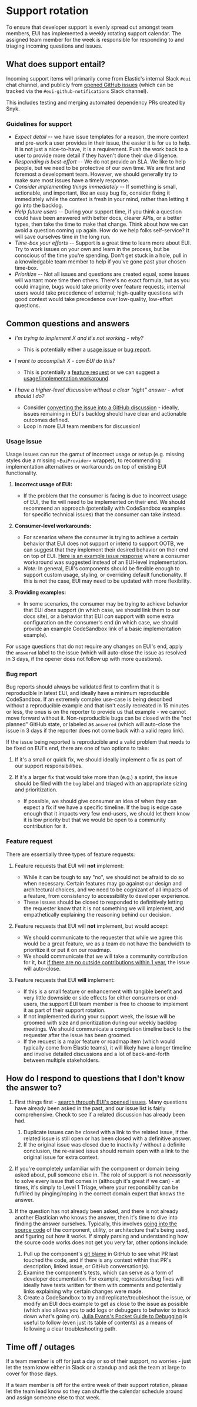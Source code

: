 # Support rotation

To ensure that developer support is evenly spread out amongst team members, EUI has implemented a weekly rotating support calendar. The assigned team member for the week is responsible for responding to and triaging incoming questions and issues.

## What does support entail?

Incoming support items will primarily come from Elastic's internal Slack `#eui` chat channel, and publicly from [opened GitHub issues](https://github.com/elastic/eui/issues) (which can be tracked via the `#eui-github-notifications` Slack channel).

This includes testing and merging automated dependency PRs created by Snyk.

### Guidelines for support

- *Expect detail* -- we have issue templates for a reason, the more context and pre-work a user provides in their issue, the easier it is for us to help. It is not just a nice-to-have, it is a requirement. Push the work back to a user to provide more detail if they haven't done their due diligence.
- *Responding is best-effort* -- We do not provide an SLA. We like to help people, but we need to be protective of our own time. We are first and foremost a development team. However, we should generally try to make sure most issues have a timely response.
- *Consider implementing things immediately* -- If something is small, actionable, and important, like an easy bug fix, consider fixing it immediately while the context is fresh in your mind, rather than letting it go into the backlog.
- *Help future users* -- During your support time, if you think a question could have been answered with better docs, clearer APIs, or a better types, then take the time to make that change. Think about how we can avoid a question coming up again. How do we help folks self-service? It will save ourselves time in the long run.
- *Time-box your efforts* -- Support is a great time to learn more about EUI. Try to work issues on your own and learn in the process, but be conscious of the time you're spending. Don't get stuck in a hole, pull in a knowledgable team member to help if you've gone past your chosen time-box.
- *Prioritize* -- Not all issues and questions are created equal, some issues will warrant more time then others. There's no exact formula, but as you could imagine, bugs would take priority over feature requests; internal users would take precedence of external; high-quality questions with good context would take precedence over low-quality, low-effort questions.

## Common questions and answers 

- _I'm trying to implement X and it's not working - why?_
  - This is potentially either a [usage issue][usage] or [bug report][bug].

- _I want to accomplish X - can EUI do this?_
  - This is potentially a [feature request][feature] or we can suggest a [usage/implementation workaround][usage].

- _I have a higher-level discussion without a clear "right" answer - what should I do?_
  - Consider [converting the issue into a GitHub discussion](https://github.com/elastic/eui/discussions) - ideally, issues remaining in EUI's backlog should have clear and actionable outcomes defined.
  - Loop in more EUI team members for discussion!

[usage]: #usage-issue
[bug]: #bug-report
[feature]: #feature-request

### Usage issue

Usage issues can run the gamut of incorrect usage or setup (e.g. missing styles due a missing `<EuiProvider>` wrapper), to recommending implementation alternatives or workarounds on top of existing EUI functionality.

1. **Incorrect usage of EUI:**
    - If the problem that the consumer is facing is due to incorrect usage of EUI, the fix will need to be implemented on their end. We should recommend an approach (potentially with CodeSandbox examples for specific technical issues) that the consumer can take instead.

2. **Consumer-level workarounds:**
    - For scenarios where the consumer is trying to achieve a certain behavior that EUI does not support or intend to support OOTB, we can suggest that they implement their desired behavior on their end on top of EUI. [Here is an example issue response](https://github.com/elastic/eui/issues/6747#issuecomment-1531835506) where a consumer workaround was suggested instead of an EUI-level implementation.
    - *Note:* In general, EUI's components should be flexible enough to support custom usage, styling, or overriding default functionality. If this is not the case, EUI may need to be updated with more flexibility.

3. **Providing examples:**
    - In some scenarios, the consumer may be trying to achieve behavior that EUI *does* support (in which case, we should link them to our docs site), or a behavior that EUI *can* support with some extra configuration on the consumer's end (in which case, we should provide an example CodeSandbox link of a basic implementation example).

For usage questions that do not require any changes on EUI's end, apply the `answered` label to the issue (which will auto-close the issue as resolved in 3 days, if the opener does not follow up with more questions).

### Bug report

Bug reports should always be validated first to confirm that it is reproducible in latest EUI, and ideally have a minimum reproducible CodeSandbox. If an extremely complex use-case is being described without a reproducible example and that isn't easily recreated in 15 minutes or less, the onus is on the reporter to provide us that example - we cannot move forward without it. Non-reproducible bugs can be closed with the "not planned" GitHub state, or labeled as `answered` (which will auto-close the issue in 3 days if the reporter does not come back with a valid repro link).

If the issue being reported is reproducible and a valid problem that needs to be fixed on EUI's end, there are one of two options to take:

1. If it's a small or quick fix, we should ideally implement a fix as part of our support responsibilities.

2. If it's a larger fix that would take more than (e.g.) a sprint, the issue should be filed with the `bug` label and triaged with an appropriate sizing and prioritization.
    - If possible, we should give consumer an idea of when they can expect a fix if we have a specific timeline. If the bug is edge case enough that it impacts very few end-users, we should let them know it is low priority but that we would be open to a community contribution for it.

### Feature request

There are essentially three types of feature requests:

1. Feature requests that EUI will **not** implement:
    - While it can be tough to say "no", we should not be afraid to do so when necessary. Certain features may go against our design and architectural choices, and we need to be cognizant of all impacts of a feature, from consistency to accessibility to developer experience.
    - These issues should be closed to responded to definitively letting the requester know that it is not something we will implement, and empathetically explaining the reasoning behind our decision.

2. Feature requests that EUI will **not** implement, but would accept:
    - We should communicate to the requester that while we agree this would be a great feature, we as a team do not have the bandwidth to prioritize it or put it on our roadmap.
    - We should communicate that we will take a community contribution for it, but [if there are no outside contributions within 1 year](https://github.com/elastic/eui#what-about-reporting-bugs-and-feature-requests), the issue will auto-close.

3. Feature requests that EUI **will** implement:
    - If this is a small feature or enhancement with tangible benefit and very little downside or side effects for either consumers or end-users, the support EUI team member is free to choose to implement it as part of their support rotation.
    - If not implemented during your support week, the issue will be groomed with size and prioritization during our weekly backlog meetings. We should communicate a completion timeline back to the requester after the issue has been groomed.
    - If the request is a major feature or roadmap item (which would typically come from Elastic teams), it will likely have a longer timeline and involve detailed discussions and a lot of back-and-forth between multiple stakeholders.

## How do I respond to questions that I don't know the answer to?

1. First things first - [search through EUI's opened issues](https://github.com/search?type=issues&q=repo%3Aelastic%2Feui+your+question). Many questions have already been asked in the past, and our issue list is fairly comprehensive. Check to see if a related discussion has already been had.
    1. Duplicate issues can be closed with a link to the related issue, if the related issue is still open or has been closed with a definitive answer.
    2. If the original issue was closed due to inactivity / without a definite conclusion, the re-raised issue should remain open with a link to the original issue for extra context.

2. If you're completely unfamiliar with the component or domain being asked about, pull someone else in. The role of support is not *necessarily* to solve every issue that comes in (although it's great if we can) - at times, it's simply to Level 1 Triage, where your responsibility can be fulfilled by pinging/roping in the correct domain expert that knows the answer.

3. If the question has not already been asked, and there is not already another Elastician who knows the answer, then it's time to dive into finding the answer ourselves. Typically, this involves [going into the source code](https://github.com/elastic/eui/tree/main/src/components) of the component, utility, or architecture that's being used, and figuring out how it works. If simply parsing and understanding how the source code works does not get you very far, other options include:
    1. Pull up the component's [git blame](https://docs.github.com/en/repositories/working-with-files/using-files/viewing-a-file#viewing-the-line-by-line-revision-history-for-a-file) in GitHub to see what PR last touched the code, and if there is any context within that PR's description, linked issue, or GitHub conversation(s).
    2. Examine the component's tests, which can serve as a form of developer documentation. For example, regressions/bug fixes will ideally have tests written for them with comments and potentially links explaining why certain changes were made.
    3. Create a CodeSandbox to try and replicate/troubleshoot the issue, or modify an EUI docs example to get as close to the issue as possible (which also allows you to add logs or debuggers to behavior to track down what's going on). [Julia Evans's Pocket Guide to Debugging](https://jvns.ca/blog/2022/12/21/new-zine--the-pocket-guide-to-debugging/) is useful to follow (even just its table of contents) as a means of following a clear troubleshooting path.

## Time off / outages

If a team member is off for just a day or so of their support, no worries - just let the team know either in Slack or a standup and ask the team at large to cover for those days.

If a team member is off for the entire week of their support rotation, please let the team lead know so they can shuffle the calendar schedule around and assign someone else to that week.
